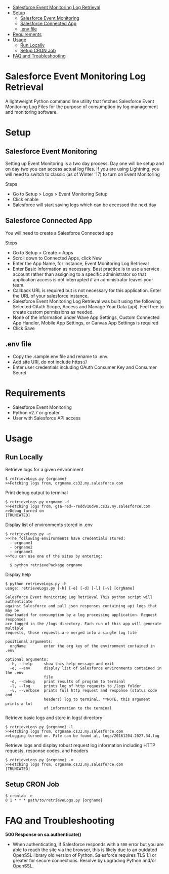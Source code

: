 <!-- TOC depthFrom:1 depthTo:6 withLinks:1 updateOnSave:1 orderedList:0 -->

- [Salesforce Event Monitoring Log Retrieval](#salesforce-event-monitoring-log-retrieval)
- [Setup](#setup)
	- [Salesforce Event Monitoring](#salesforce-event-monitoring)
	- [Salesforce Connected App](#salesforce-connected-app)
	- [.env file](#env-file)
- [Requirements](#requirements)
- [Usage](#usage)
	- [Run Locally](#run-locally)
	- [Setup CRON Job](#setup-cron-job)
- [FAQ and Troubleshooting](#faq-and-troubleshooting)

<!-- /TOC -->
# Salesforce Event Monitoring Log Retrieval
A lightweight Python command line utility that fetches Salesforce Event Monitoring Log Files for the purpose of consumption by log management and monitoring software.

# Setup
## Salesforce Event Monitoring
Setting up Event Monitoring is a two day process. Day one will be setup and on day two you can access actual log files. If you are using Lightning, you will need to switch to classic (as of Winter '17) to turn on Event Monitoring

Steps
* Go to Setup > Logs > Event Monitoring Setup
* Click enable
* Salesforce will start saving logs which can be accessed the next day

## Salesforce Connected App
You will need to create a Salesforce Connected app

Steps
* Go to Setup > Create > Apps
* Scroll down to Connected Apps, click New
* Enter the App Name, for instance, Event Monitoring Log Retrieval
* Enter Basic Information as necessary. Best practice is to use a service account rather than assigning to a specific administrator so that application access is not interrupted if an administrator leaves your team.
* Callback URL is required but is not necessary for this application. Enter the URL of your salesforce instance.
* Salesforce Event Monitoring Log Retrieval was built using the following Selected OAuth Scope, Access and Manage Your Data (api). Feel free to create custom permissions as needed.
* None of the information under Wave App Settings, Custom Connected App Handler, Mobile App Settings, or Canvas App Settings is required
* Click Save

## .env file
* Copy the .sample.env file and rename to .env.
* Add site URI, do not include https://
* Enter user credentials including OAuth Consumer Key and Consumer Secret

# Requirements
* Salesforce Event Monitoring
* Python v2.7 or greater
* User with Salesforce API access

# Usage

## Run Locally
Retrieve logs for a given environment
```
$ retrieveLogs.py {orgname}
>>Fetching logs from, orgname.cs32.my.salesforce.com
```
Print debug output to terminal
```
$ retrieveLogs.py orgname -d
>>Fetching logs from, gsa-red--reddv10dvn.cs32.my.salesforce.com
>>Debug turned on
[TRUNCATED]
```
Display list of environments stored in .env
```
$ retrieveLogs.py -e
>>The following environments have credentials stored:
  - orgname1
  - orgname2
  - orgname3
>>You can use one of the sites by entering:

  $ python retrievePackage orgname
```
Display help
```
$ python retrieveLogs.py -h
usage: retrieveLogs.py [-h] [-e] [-d] [-l] [-v] [orgName]

Salesforce Event Monitoring Log Retrieval This python script will authenticate
against Salesforce and pull json responses containing api logs that may be
downloaded for consumption by a log processing application. Request responses
are logged in the /logs directory. Each run of this app will generate multiple
requests, those requests are merged into a single log file

positional arguments:
  orgName        enter the org key of the environment contained in .env

optional arguments:
  -h, --help     show this help message and exit
  -e, --env      display list of Salesforce environments contained in the .env
                 file
  -d, --debug    print results of program to terminal
  -l, --log      prints log of http requests to /logs folder
  -v, --verbose  prints full http request and response (status code and
                 headers) log to terminal. **NOTE, this argument prints a lot
                 of information to the terminal
```
Retrieve basic logs and store in logs/ directory
```
$ retrieveLogs.py {orgname} -l
>>Fetching logs from, orgname.cs32.my.salesforce.com
>>Logging turned on. File can be found at, logs/20161204-2027.34.log
```
Retrieve logs and display robust request log information including HTTP requests, response codes, and headers
```
$ retrieveLogs.py {orgname} -v
>>Fetching logs from, orgname.cs32.my.salesforce.com
[TRUNCATED]
```
## Setup CRON Job
```
$ crontab -e
0 1 * * * path/to/retrieveLogs.py {orgname}
```

# FAQ and Troubleshooting
**500 Response on sa.authenticate()**
* When authenticating, if Salesforce responds with a `500` error but you are able to reach the site via the browser, this is likely due to an outdated OpenSSL library old version of Python. Salesforce requires TLS 1.1 or greater for secure connections. Resolve by upgrading Python and/or OpenSSL.
